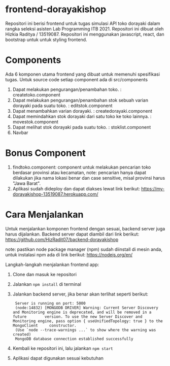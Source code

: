 # frontend-dorayakishop
Repositori ini berisi frontend untuk tugas simulasi API toko dorayaki dalam rangka seleksi asisten Lab Programming ITB 2021. Repositori ini dibuat oleh Hizkia Raditya / 13519087. Repositori ini menggunakan javascript, react, dan bootstrap untuk untuk styling frontend.

# Components
Ada 6 komponen utama frontend yang dibuat untuk memenuhi spesifikasi tugas. Untuk source code setiap component ada di src/components

1. Dapat melakukan pengurangan/penambahan toko. : createtoko.component
2. Dapat melakukan pengurangan/penambahan stok sebuah varian dorayaki pada suatu toko. : editstok.component
3. Dapat menambahkan varian dorayaki. : createdorayaki.component
4. Dapat memindahkan stok dorayaki dari satu toko ke toko lainnya. : movestok.component
5. Dapat melihat stok dorayaki pada suatu toko. : stoklist.component
6. Navbar

# Bonus Component
1. findtoko.component: component untuk melakukan pencarian toko berdasar provinsi atau kecamatan, note: pencarian hanya dapat dilakukan jika nama lokasi benar dan case sensitive, misal provinsi harus "Jawa Barat".
2. Aplikasi sudah dideploy dan dapat diakses lewat link berikut: https://my-dorayakishop-13519087.herokuapp.com/

# Cara Menjalankan
Untuk menjalankan komponen frontend dengan sesuai, backend server juga harus dijalankan. Backend server dapat diambil dari link berikut: https://github.com/HizRadit07/backend-dorayakishop

note: pastikan node package manager (npm) sudah diinstall di mesin anda, untuk instalasi npm ada di link berikut: https://nodejs.org/en/

Langkah-langkah menjalankan frontend app:

1. Clone dan masuk ke repositori
2. Jalankan `npm install` di terminal
3. Jalankan backend server, jika benar akan terlihat seperti berikut: 
      
        Server is running on port: 5000
        (node:14832) [MONGODB DRIVER] Warning: Current Server Discovery and Monitoring engine is deprecated, and will be removed in a future        version. To use the new Server Discover and Monitoring engine, pass option { useUnifiedTopology: true } to the MongoClient     constructor.
        (Use `node --trace-warnings ...` to show where the warning was created)
        MongoDB database connection established successfully
4. Kembali ke repositori ini, lalu jalankan `npm start`
5. Aplikasi dapat digunakan sesuai kebutuhan
